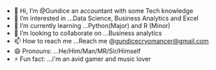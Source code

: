 - 👋 Hi, I’m @Gundice an accountant with some Tech knowledge
- 👀 I’m interested in ...Data Science, Business Analytics and Excel
- 🌱 I’m currently learning ...Python(Major) and R (Minor)
- 💞️ I’m looking to collaborate on ...Business analytics 
- 📫 How to reach me ...Reach me @gundicecryomancer@gmail.com
- 😄 Pronouns: ...He/Him/Man/MR/Sir/Himself
- ⚡ Fun fact: ...i'm an avid gamer and music lover

<!---
Gundice/Gundice is a ✨ special ✨ repository because its `README.md` (this file) appears on your GitHub profile.
You can click the Preview link to take a look at your changes.
--->
